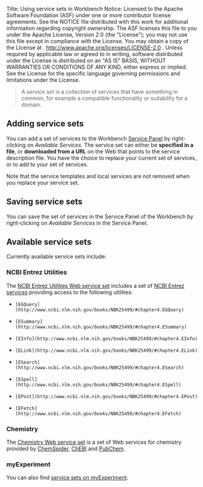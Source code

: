Title:     Using service sets in Workbench
Notice:    Licensed to the Apache Software Foundation (ASF) under one
           or more contributor license agreements.  See the NOTICE file
           distributed with this work for additional information
           regarding copyright ownership.  The ASF licenses this file
           to you under the Apache License, Version 2.0 (the
           "License"); you may not use this file except in compliance
           with the License.  You may obtain a copy of the License at
           .
             http://www.apache.org/licenses/LICENSE-2.0
           .
           Unless required by applicable law or agreed to in writing,
           software distributed under the License is distributed on an
           "AS IS" BASIS, WITHOUT WARRANTIES OR CONDITIONS OF ANY
           KIND, either express or implied.  See the License for the
           specific language governing permissions and limitations
           under the License.

>A *service set* is a collection of services that have something in common,
   for example a compatible functionality or suitability for a domain.

## Adding service sets
You can add a set of services to the Workbench [Service Panel](/documentation/glossary#service_panel) 
by right-clicking on *Available Services*.
The service set can either be **specified in a file**, or **downloaded from a URL** on the Web that
   points to the service description file.
You have the choice to replace your current set of services, or to add to your set of services.

Note that the service templates and local services are not removed when you replace your service
   set.

## Saving service sets
You can save the set of services in the Service Panel of the Workbench 
    by right-clicking on
   *Available Services* in the Service Panel.

## Available service sets
Currently available service sets include:

### NCBI Entrez Utilities
The [NCBI Entrez Utilities Web service set](http://www.myexperiment.org/packs/132.html) includes a set of
    [NCBI Entrez services](http://www.ncbi.nlm.nih.gov/books/NBK25499/)
    providing access to the following utilities:
-     [EGQuery](http://www.ncbi.nlm.nih.gov/books/NBK25499/#chapter4.EGQuery)
-     [ESummary](http://www.ncbi.nlm.nih.gov/books/NBK25499/#chapter4.ESummary)
-     [EInfo](http://www.ncbi.nlm.nih.gov/books/NBK25499/#chapter4.EInfo)
-     [ELink](http://www.ncbi.nlm.nih.gov/books/NBK25499/#chapter4.ELink)
-     [ESearch](http://www.ncbi.nlm.nih.gov/books/NBK25499/#chapter4.ESearch)
-     [ESpell](http://www.ncbi.nlm.nih.gov/books/NBK25499/#chapter4.ESpell)
-     [EPost](http://www.ncbi.nlm.nih.gov/books/NBK25499/#chapter4.EPost)
-     [EFetch](http://www.ncbi.nlm.nih.gov/books/NBK25499/#chapter4.EFetch)

### Chemistry
The [Chemistry Web service set](http://www.myexperiment.org/packs/135.html) is a set of Web services for chemistry provided by
     [ChemSpider](/introduction/chemistry-web-services#chemspider),
     [ChEBI](/introduction/chemistry-web-services#chebi) and
     [PubChem](/introduction/chemistry-web-services#pubchem).

### myExperiment
You can also find [service sets on myExperiment](http://www.myexperiment.org/tags/1963.html).

